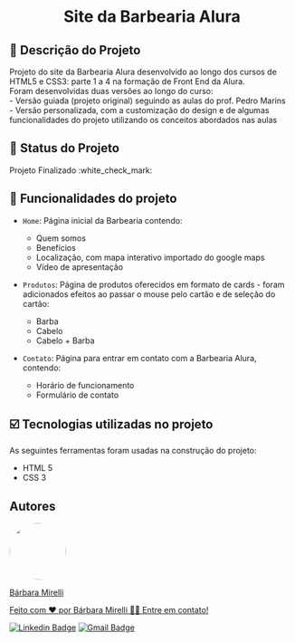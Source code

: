 <h1 align="center"> Site da Barbearia Alura </h1>

## :pencil: Descrição do Projeto
<p>Projeto do site da Barbearia Alura desenvolvido ao longo dos cursos de HTML5 e CSS3: parte 1 a 4 na formação de Front End da Alura.
   <br>
   Foram desenvolvidas duas versões ao longo do curso: 
   <br>
   - Versão guiada (projeto original) seguindo as aulas do prof. Pedro Marins
   <br>
   - Versão personalizada, com a customização do design e de algumas funcionalidades do projeto utilizando os conceitos abordados nas aulas</p>

## :pushpin: Status do Projeto
<p>Projeto Finalizado :white_check_mark:</p>


## :hammer: Funcionalidades do projeto

- `Home`: Página inicial da Barbearia contendo:
   - Quem somos
   - Benefícios
   - Localização, com mapa interativo importado do google maps
   - Vídeo de apresentação
 
- `Produtos`: Página de produtos oferecidos em formato de cards - foram adicionados efeitos ao passar o mouse pelo cartão e de seleção do cartão:
   - Barba
   - Cabelo
   - Cabelo + Barba

- `Contato`: Página para entrar em contato com a Barbearia Alura, contendo:
   - Horário de funcionamento 
   - Formulário de contato 
   
## :ballot_box_with_check: Tecnologias utilizadas no projeto

As seguintes ferramentas foram usadas na construção do projeto:

- HTML 5
- CSS 3

## Autores
<a href="https://github.com/barbaramir">
 <img style="border-radius: 50%;" src="https://avatars.githubusercontent.com/u/101302079?s=400&u=d13ec9e6994cd183223e15caeb5599afe49b9093&v=4" width="100px;" alt=""/>
 <br />
   <p>Bárbara Mirelli</p>


Feito com ❤️ por Bárbara Mirelli 👋🏽 Entre em contato!

[![Linkedin Badge](https://img.shields.io/badge/-Thiago-blue?style=flat-square&logo=Linkedin&logoColor=white&link=https://www.linkedin.com/in/barbara-mirelli/)](https://www.linkedin.com/in/barbara-mirelli/) 
[![Gmail Badge](https://img.shields.io/badge/-tgmarinho@gmail.com-c14438?style=flat-square&logo=Gmail&logoColor=white&link=mailto:tgmarinho@gmail.com)](mailto:tgmarinho@gmail.com)
